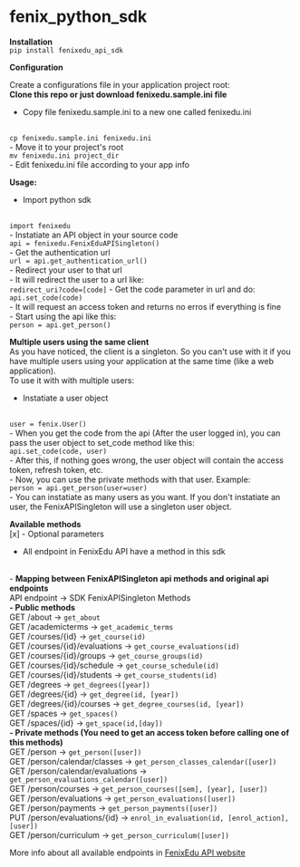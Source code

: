 fenix_python_sdk
================

<b>Installation</b>
<br>
<code>pip install fenixedu_api_sdk</code>
<br>

<b>Configuration</b>

Create a configurations file in your application project root:
<br>
<b>Clone this repo or just download fenixedu.sample.ini file</b>
<br>
- Copy file fenixedu.sample.ini to a new one called fenixedu.ini
<br>
<code>cp fenixedu.sample.ini fenixedu.ini</code>
<br>
- Move it to your project's root
<br>
<code>mv fenixedu.ini project_dir</code>
<br>
- Edit fenixedu.ini file according to your app info
<br>

<b>Usage:</b>
<br>
- Import python sdk
<br>
<code>import fenixedu</code>
<br>
- Instatiate an API object in your source code
<br>
<code>api = fenixedu.FenixEduAPISingleton()</code>
<br>
- Get the authentication url
<br>
<code>url = api.get_authentication_url()</code>
<br>
- Redirect your user to that url
<br>
- It will redirect the user to a url like:
<br>
<code>redirect_uri?code=[code]</code>
- Get the code parameter in url and do:
<br>
<code>api.set_code(code)</code>
<br>
- It will request an access token and returns no erros if everything is fine
<br>
- Start using the api like this:
<br>
<code>person = api.get_person()</code>
<br>

<b>Multiple users using the same client</b>
<br>
As you have noticed, the client is a singleton. So you can't use with it if you have multiple users using your application at the same time (like a web application).
<br>
To use it with with multiple users:
<br>
- Instatiate a user object
<br>
<code>user = fenix.User()</code>
<br>
- When you get the code from the api (After the user logged in), you can pass the user object to set_code method like this:
<br>
<code>api.set_code(code, user)</code>
<br>
- After this, if nothing goes wrong, the user object will contain the access token, refresh token, etc.
<br>
- Now, you can use the private methods with that user. Example:
<br>
<code>person = api.get_person(user=user)</code>
<br>
- You can instatiate as many users as you want. If you don't instatiate an user, the FenixAPISingleton will use a singleton user object.
<br>

<b>Available methods</b>
<br>
[x] - Optional parameters
<br>
- All endpoint in FenixEdu API have a method in this sdk
<br>
- <b> Mapping between FenixAPISingleton api methods and original api endpoints </b>
<br>
API endpoint -> SDK FenixAPISingleton Methods
<br>
<b>- Public methods </b>
<br>
GET /about -> <code>get_about</code>
<br>
GET /academicterms -> <code>get_academic_terms</code>
<br>
GET /courses/{id} -> <code>get_course(id)</code>
<br>
GET /courses/{id}/evaluations -> <code>get_course_evaluations(id)</code>
<br>
GET /courses/{id}/groups -> <code>get_course_groups(id)</code>
<br>
GET /courses/{id}/schedule ->  <code>get_course_schedule(id)</code>
<br>
GET /courses/{id}/students ->  <code>get_course_students(id)</code>
<br>
GET /degrees -> <code>get_degrees([year])</code>
<br>
GET /degrees/{id} ->  <code>get_degree(id, [year])</code>
<br>
GET /degrees/{id}/courses -> <code>get_degree_courses(id, [year])</code>
<br>
GET /spaces -> <code>get_spaces()</code>
<br>
GET /spaces/{id} -> <code>get_space(id,[day])</code>
<br>
<b>- Private methods (You need to get an access token before calling one of this methods)</b>
<br>
GET /person -> <code>get_person([user])</code>
<br>
GET /person/calendar/classes -> <code>get_person_classes_calendar([user])</code>
<br>
GET /person/calendar/evaluations -> <code>get_person_evaluations_calendar([user])</code>
<br>
GET /person/courses -> <code>get_person_courses([sem], [year], [user])</code>
<br>
GET /person/evaluations -> <code>get_person_evaluations([user])</code>
<br>
GET /person/payments -> <code>get_person_payments([user])</code>
<br>
PUT /person/evaluations/{id} -> <code>enrol_in_evaluation(id, [enrol_action], [user])</code>
<br>
GET /person/curriculum -> <code>get_person_curriculum([user])</code>
<br>

More info about all available endpoints in <a href="http://fenixedu.org/dev/api/">FenixEdu API website</a>
